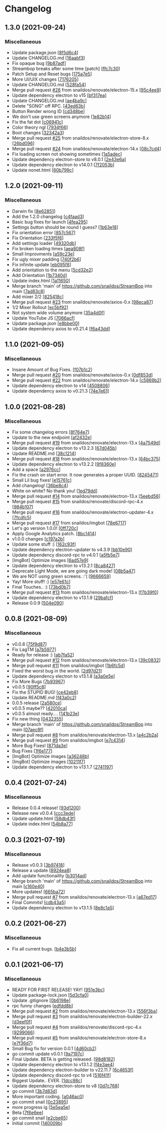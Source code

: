 # Changelog

<a name="1.3.0"></a>
## 1.3.0 (2021-09-24)

### Miscellaneous

-  Update package.json [[8f5d6c4](https://github.com/snaildos/StreamBop/commit/8f5d6c4ad9b067720654cecc575c3255e47d3b9f)]
-  Update CHANGELOG.md [[16aabf3](https://github.com/snaildos/StreamBop/commit/16aabf303d4bd201fea05be721b7a3641729d052)]
-  Fix opaque bug [[9b87adf](https://github.com/snaildos/StreamBop/commit/9b87adf38ffcaaafa23ccc654c62847348000ba1)]
-  Streambop breaks after some time [patch] [[ffc7c30](https://github.com/snaildos/StreamBop/commit/ffc7c30f0a325a1b31cb86c9461068d8f6bad2a1)]
-  Patch Setup and Reset bugs [[175a7e5](https://github.com/snaildos/StreamBop/commit/175a7e54b0d0c42e7b999d4b602623c5852d7291)]
-  More UI/UIX changes [[7176205](https://github.com/snaildos/StreamBop/commit/71762056f23275b00c3ad19fc0b7edaccf636244)]
-  Update CHANGELOG.md [[528fa54](https://github.com/snaildos/StreamBop/commit/528fa54cf76749a2aff4f2b59b764a226236c686)]
-  Merge pull request [#26](https://github.com/snaildos/StreamBop/issues/26) from snaildos/renovate/electron-15.x [[95c4ee9](https://github.com/snaildos/StreamBop/commit/95c4ee97d2ffef32b7718bb9750d295586b87637)]
-  Update dependency electron to v15 [[bf317ea](https://github.com/snaildos/StreamBop/commit/bf317ea6a758ddcb7eb24df1cf1e6fc567772656)]
-  Update CHANGELOG.md [[ae4ba9c](https://github.com/snaildos/StreamBop/commit/ae4ba9c693802c0fc7404e2843953c7e2081e23e)]
-  Delete &quot;SONG&quot; off RPC. [[43ed63b](https://github.com/snaildos/StreamBop/commit/43ed63b7aa0c072127578e59b9d640eb8d1224c6)]
-  Button Render wrong ID [[cd348be](https://github.com/snaildos/StreamBop/commit/cd348be215e4091abed4ff7b73f78a299dd0d78b)]
-  We don&#x27;t use green screens anymore [[1e82b14](https://github.com/snaildos/StreamBop/commit/1e82b14af65e0a3489eeb8a6f5e19bb1f8ffa5a4)]
-  Fix the fat dot [[c06941c](https://github.com/snaildos/StreamBop/commit/c06941c8e43117c230539b357aa24dd62721fabb)]
-  Color theory ngl [[7934f66](https://github.com/snaildos/StreamBop/commit/7934f669f6cd79b2f393965babd0730ac87b8643)]
-  Boot changes [[32342a3](https://github.com/snaildos/StreamBop/commit/32342a3350ab34d10ca35989daa08cf24aadea42)]
-  Merge pull request [#25](https://github.com/snaildos/StreamBop/issues/25) from snaildos/renovate/electron-store-8.x [[26bd096](https://github.com/snaildos/StreamBop/commit/26bd0963ca6ca14673144fd8c692f45e716fbded)]
-  Merge pull request [#24](https://github.com/snaildos/StreamBop/issues/24) from snaildos/renovate/electron-14.x [[08c7cd4](https://github.com/snaildos/StreamBop/commit/08c7cd48b467955a9e53913c6bc1a4b25274c399)]
-  Fix loading screen not showing sometimes [[1a5adec](https://github.com/snaildos/StreamBop/commit/1a5adec5f60ef0444cb5c6eacb6bd4bef406c722)]
-  Update dependency electron-store to v8.0.1 [[2e43e6a](https://github.com/snaildos/StreamBop/commit/2e43e6a4012bfce4c751b59ba953ee5d66d083ba)]
-  Update dependency electron to v14.0.1 [[7f2053b](https://github.com/snaildos/StreamBop/commit/7f2053b502496f57a9774555f269311c5ed22ab5)]
-  Update nonet.html [[60b799c](https://github.com/snaildos/StreamBop/commit/60b799c102dc2b4c5edf7878e9e603239adc7d77)]


<a name="1.2.0"></a>
## 1.2.0 (2021-09-11)

### Miscellaneous

-  Darwin fix [[8e62851](https://github.com/snaildos/StreamBop/commit/8e62851fad9fd0e80124d7ebc2098f892dcb1a5b)]
-  Add the 1.2.0 changelog [[c4faad3](https://github.com/snaildos/StreamBop/commit/c4faad3bfcfc220b7fe730800337821f79a3374d)]
-  Basic bug fixes for launch [[4fea295](https://github.com/snaildos/StreamBop/commit/4fea295e3ba0a6f240a20aafddcd9705fa1a0f09)]
-  Settings button should be round I guess? [[1b63e18](https://github.com/snaildos/StreamBop/commit/1b63e1889dca8a4109f5981bd9251d8eb25daabf)]
-  Fix orientation error [[857c567](https://github.com/snaildos/StreamBop/commit/857c5674aace0d3b396ad43b2586055335668582)]
-  Fix Orientation [[233f5f6](https://github.com/snaildos/StreamBop/commit/233f5f6155f5b01eca1f798def583c92394940b1)]
-  Add settings loader [[49320db](https://github.com/snaildos/StreamBop/commit/49320dba9022ce4b380796ac75ef37ce37a12ee7)]
-  Fix broken loading times [[aea808f](https://github.com/snaildos/StreamBop/commit/aea808fb77ad81db3843d776bb4a9ba4d0db4752)]
-  Small Improvments [[a59c23e](https://github.com/snaildos/StreamBop/commit/a59c23e6b736147c5cfc53061d6361a594a91cb1)]
-  Fix ugly mixer padding [[740f2b6](https://github.com/snaildos/StreamBop/commit/740f2b62fb52b716d9053d6c6b282114821e8a16)]
-  Fix infinite update [[eb095f8](https://github.com/snaildos/StreamBop/commit/eb095f85e3b05e1494d1cd6c3a6e15b4c80119be)]
-  Add orientation to the menu [[5cd32e2](https://github.com/snaildos/StreamBop/commit/5cd32e2f89c0971fafa9305a1fd5d49463418254)]
-  Add Orientation [[1b7340d](https://github.com/snaildos/StreamBop/commit/1b7340d35319fc166aa41a387a0a525bab48b1ab)]
-  Update index.html [[1a11650](https://github.com/snaildos/StreamBop/commit/1a11650df018bfe5d1f417a1a1616695dea97189)]
-  Merge branch &#x27;main&#x27; of https://github.com/snaildos/StreamBop into main [[7ad83c8](https://github.com/snaildos/StreamBop/commit/7ad83c8badb7f152315be45f23457766291b3357)]
-  Add mixer 2/2 [[825418c](https://github.com/snaildos/StreamBop/commit/825418cc40bb298271182d884f04e6f7fd8e5965)]
-  Merge pull request [#23](https://github.com/snaildos/StreamBop/issues/23) from snaildos/renovate/axios-0.x [[98eca87](https://github.com/snaildos/StreamBop/commit/98eca871258451654ed31bca49c65b3a9edb621f)]
-  1/2 Mixer Rollout [[ec5bf92](https://github.com/snaildos/StreamBop/commit/ec5bf9200e2530eec212f8270279176602be3ae9)]
-  Not system wide volume anymore [[35a4d0f](https://github.com/snaildos/StreamBop/commit/35a4d0f9e3e11d7935a006d3d3cd2b9399cf5a15)]
-  Update YouTube JS [[7066acf](https://github.com/snaildos/StreamBop/commit/7066acfd884db156074c943c183decc49bc82baf)]
-  Update package.json [[e8bbe00](https://github.com/snaildos/StreamBop/commit/e8bbe002a37002e0ec0f30ca20db21e7fed9dd66)]
-  Update dependency axios to v0.21.4 [[f6a43dd](https://github.com/snaildos/StreamBop/commit/f6a43dd6c6f2344f14ff4b1a5823d2ff141871f5)]


<a name="1.1.0"></a>
## 1.1.0 (2021-09-05)

### Miscellaneous

-  Insane Amount of Bug Fixes. [[f07b1c2](https://github.com/snaildos/StreamBop/commit/f07b1c23d4df629eaa6c48c108e689b6d4a88432)]
-  Merge pull request [#20](https://github.com/snaildos/StreamBop/issues/20) from snaildos/renovate/axios-0.x [[0df853d](https://github.com/snaildos/StreamBop/commit/0df853d3cb3b6c4a717c15b1fbb755220a57c4d9)]
-  Merge pull request [#22](https://github.com/snaildos/StreamBop/issues/22) from snaildos/renovate/electron-14.x [[c5869b2](https://github.com/snaildos/StreamBop/commit/c5869b25f212d724ab83cdf632f7d426b6260364)]
-  Update dependency electron to v14 [[4508806](https://github.com/snaildos/StreamBop/commit/45088069c6c35b76b7395db770d5c686ce5bebca)]
-  Update dependency axios to v0.21.3 [[74e7e61](https://github.com/snaildos/StreamBop/commit/74e7e61d5a2a34f8857dcb62e22f3307bb82a680)]


<a name="1.0.0"></a>
## 1.0.0 (2021-08-28)

### Miscellaneous

-  Fix some changelog errors [[8f764e7](https://github.com/snaildos/StreamBop/commit/8f764e7b2bc2f21a9303ad1c715a929922dd7add)]
-  Update to the new endpoint [[af2432e](https://github.com/snaildos/StreamBop/commit/af2432ec7aaed9cf7ec43339b287eb3e44d7ccef)]
-  Merge pull request [#19](https://github.com/snaildos/StreamBop/issues/19) from snaildos/renovate/electron-13.x [[4a7549d](https://github.com/snaildos/StreamBop/commit/4a7549dabfa97bcf5114d0ed6052148fa7157a67)]
-  Update dependency electron to v13.2.3 [[67d045b](https://github.com/snaildos/StreamBop/commit/67d045b3297f63dc2c5f88f5e6e45f549fcc3120)]
-  Update README.md [[38c1214](https://github.com/snaildos/StreamBop/commit/38c12146d1f1987b282fe9ed745defa932d3df01)]
-  Merge pull request [#18](https://github.com/snaildos/StreamBop/issues/18) from snaildos/renovate/electron-13.x [[64bc375](https://github.com/snaildos/StreamBop/commit/64bc375734eadde98177f6733d1c3e997a240c59)]
-  Update dependency electron to v13.2.2 [[9f8360e](https://github.com/snaildos/StreamBop/commit/9f8360ead03ecb4d6ecab5a37b6874490c9ed277)]
-  Add a space [[a2976cc](https://github.com/snaildos/StreamBop/commit/a2976cc8e061ad211c8043b1070b4b0df822a7a8)]
-  Fix the crash on start error. It now generates a proper UUID. [[8245471](https://github.com/snaildos/StreamBop/commit/82454713358a2ea64da359a0895de3458e9f1e65)]
-  Small Lil bug fixes! [[e15761c](https://github.com/snaildos/StreamBop/commit/e15761c5952a7b7fa5f85013f77df76b38cc7011)]
-  Add changelog! [[36be8c4](https://github.com/snaildos/StreamBop/commit/36be8c4abd4a7a3340455fb597bc92d2b315e0b7)]
-  White on white? No thank you! [[1ed79dd](https://github.com/snaildos/StreamBop/commit/1ed79dd06e41fe3eb041fdbd4bbf16917d800df2)]
-  Merge pull request [#14](https://github.com/snaildos/StreamBop/issues/14) from snaildos/renovate/electron-13.x [[5eebd56](https://github.com/snaildos/StreamBop/commit/5eebd56c7e1cf068471e8df0e380b20f6f12e108)]
-  Merge pull request [#15](https://github.com/snaildos/StreamBop/issues/15) from snaildos/renovate/discord-rpc-4.x [[984b107](https://github.com/snaildos/StreamBop/commit/984b1070b6824fbac2c2f01a5366d80426e9359c)]
-  Merge pull request [#16](https://github.com/snaildos/StreamBop/issues/16) from snaildos/renovate/electron-updater-4.x [[7fcdfc5](https://github.com/snaildos/StreamBop/commit/7fcdfc5d3c8d5b25f6e30dc9307d46df99843a1b)]
-  Merge pull request [#17](https://github.com/snaildos/StreamBop/issues/17) from snaildos/imgbot [[78e6717](https://github.com/snaildos/StreamBop/commit/78e671793fb9d6a93cfaac3576a7b5550e642154)]
-  Let&#x27;s go version 1.0.0! [[0ff720c](https://github.com/snaildos/StreamBop/commit/0ff720c29663f8172bfe22364cc29fcf0843a71d)]
-  Apply Google Analytics patch. [[8bc1414](https://github.com/snaildos/StreamBop/commit/8bc1414124acee3923e66f909d49dd8796c1f8ea)]
-  v1.0.0 changes [[c197a2b](https://github.com/snaildos/StreamBop/commit/c197a2bd8a6cc7658f539f819ccba76929681f26)]
-  Update some stuff :) [[162c93f](https://github.com/snaildos/StreamBop/commit/162c93f691af137150d7d85c66e10e5e06443e10)]
-  Update dependency electron-updater to v4.3.9 [[bb10e90](https://github.com/snaildos/StreamBop/commit/bb10e906581d16deddddf884f67b6e462210347b)]
-  Update dependency discord-rpc to v4.0.1 [[a5fb5e7](https://github.com/snaildos/StreamBop/commit/a5fb5e73d94d0cee02ec8ec05b8ec2ed2fc935db)]
-  [ImgBot] Optimize images [[6ad57e9](https://github.com/snaildos/StreamBop/commit/6ad57e9e98ef60ddb18b667958328dc83f5d4663)]
-  Update dependency electron to v13.2.1 [[8ca8427](https://github.com/snaildos/StreamBop/commit/8ca84279e17e5a02669d977edf23768c79bf1ac7)]
-  Deprecate Light Mode, we are going dark mode! [[08b5a47](https://github.com/snaildos/StreamBop/commit/08b5a4727c032a8e5ce0aa68dd031477ee2db4c6)]
-  We are NOT using green screens. :&#x27;( [[9666659](https://github.com/snaildos/StreamBop/commit/96666595c646f34b9dea756e0d7e46a6f32a3c9f)]
-  Yay! More stuff! :) [[e57e61c](https://github.com/snaildos/StreamBop/commit/e57e61cc14859c49040270e3bf190d9941610246)]
-  Final Touches.. :) [[73bd0b7](https://github.com/snaildos/StreamBop/commit/73bd0b76924c2268de89fb6c8d1f3b6acaa1dac2)]
-  Merge pull request [#13](https://github.com/snaildos/StreamBop/issues/13) from snaildos/renovate/electron-13.x [[f7b39f0](https://github.com/snaildos/StreamBop/commit/f7b39f02197aab052b9930d9cbdf31525267d314)]
-  Update dependency electron to v13.1.9 [[29bafcf](https://github.com/snaildos/StreamBop/commit/29bafcf5b49003aa059f662939c3802ac2c98d5f)]
-  Release 0.0.9 [[504e090](https://github.com/snaildos/StreamBop/commit/504e0901301b20d2de2017c1ffb0b487bd922882)]


<a name="0.0.8"></a>
## 0.0.8 (2021-08-09)

### Miscellaneous

-  v0.0.8 [[75f9d87](https://github.com/snaildos/StreamBop/commit/75f9d87d5ca9a011e31b8a6c6d4b906c977e7812)]
-  Fix LagTM [[a7b5977](https://github.com/snaildos/StreamBop/commit/a7b5977bb4cbbd70a4bf9b3ade01015b334fc302)]
-  Ready for release :) [[ab7fa52](https://github.com/snaildos/StreamBop/commit/ab7fa52553c5d21d202e823c0db97ddf915fc974)]
-  Merge pull request [#12](https://github.com/snaildos/StreamBop/issues/12) from snaildos/renovate/electron-13.x [[39c0832](https://github.com/snaildos/StreamBop/commit/39c083276a8612aad9dd8fb3f41a4ca69dd979a7)]
-  Merge pull request [#11](https://github.com/snaildos/StreamBop/issues/11) from snaildos/imgbot [[1b6fc5d](https://github.com/snaildos/StreamBop/commit/1b6fc5d0f73a4dde0f331937f556f20dae503883)]
-  Fixed the worst bug in the world. [[2d97d21](https://github.com/snaildos/StreamBop/commit/2d97d216706e5c42836b3b58f89d8a6de9755034)]
-  Update dependency electron to v13.1.8 [[a3a0e5e](https://github.com/snaildos/StreamBop/commit/a3a0e5e638a839ac98a6d368bba0fbc08a926574)]
-  Fix More Bugs [[7b93967](https://github.com/snaildos/StreamBop/commit/7b93967ebb2cc23982e3e4aec3deba63a630d131)]
-  v0.0.5 [[90ff5c8](https://github.com/snaildos/StreamBop/commit/90ff5c811e104c9b484aaf768f8cb24f41429b14)]
-  Fix the STUPID BUG! [[ce42eb8](https://github.com/snaildos/StreamBop/commit/ce42eb8527347f2bbe8980a855bfb346bc83c25a)]
-  Update README.md [[f43a0c2](https://github.com/snaildos/StreamBop/commit/f43a0c20512ffe33af87cd644d5b1889fc2bddfc)]
-  0.0.5 release [[2a580ce](https://github.com/snaildos/StreamBop/commit/2a580ce8968ec631513312cf35a10ebfad1d57de)]
-  v0.0.5 maybe?? [[42010ca](https://github.com/snaildos/StreamBop/commit/42010ca53482b954724e771af86ce61f18fbb9b0)]
-  v0.0.5 almost ready.... [[141b23e](https://github.com/snaildos/StreamBop/commit/141b23efe626d990bc10f58e6fde1e79392c3e1d)]
-  Fix new thing [[0432355](https://github.com/snaildos/StreamBop/commit/0432355cc001fdc7724443d7359a59e7d8899f0d)]
-  Merge branch &#x27;main&#x27; of https://github.com/snaildos/StreamBop into main [[07aec8f](https://github.com/snaildos/StreamBop/commit/07aec8f43609179a5ae422902a7537f845ee4c66)]
-  Merge pull request [#8](https://github.com/snaildos/StreamBop/issues/8) from snaildos/renovate/electron-13.x [[a4c2b2a](https://github.com/snaildos/StreamBop/commit/a4c2b2a8960c1b379a0542ac25d9b436cff64cc5)]
-  Merge pull request [#9](https://github.com/snaildos/StreamBop/issues/9) from snaildos/imgbot [[e7c4314](https://github.com/snaildos/StreamBop/commit/e7c43149245f3fbf8eddf65d8e27601a0ce1b986)]
-  More Bug Fixes! [[871da3e](https://github.com/snaildos/StreamBop/commit/871da3e9e4784b0b6a8d9cfb926a0e915d51638f)]
-  Bug Fixes [[1f6e177](https://github.com/snaildos/StreamBop/commit/1f6e177ffce292aba230e4a1e598d36cce66676d)]
-  [ImgBot] Optimize images [[a36248b](https://github.com/snaildos/StreamBop/commit/a36248bafa94a5ed3e5c79cca044bebc1fbda19d)]
-  [ImgBot] Optimize images [[10211f7](https://github.com/snaildos/StreamBop/commit/10211f7c0af87e1922c86d4fda85ba19b2f79581)]
-  Update dependency electron to v13.1.7 [[2741197](https://github.com/snaildos/StreamBop/commit/27411970cadf254ea0504bb55ac6277b1e5dc37f)]


<a name="0.0.4"></a>
## 0.0.4 (2021-07-24)

### Miscellaneous

-  Release 0.0.4 release! [[93d1200](https://github.com/snaildos/StreamBop/commit/93d1200df2463dde259c5178bf0d56087ba6572d)]
-  Release new v0.0.4 [[ccc3ede](https://github.com/snaildos/StreamBop/commit/ccc3edecf0b035841296a75825567602854edd8b)]
-  Update update.html [[58db43f](https://github.com/snaildos/StreamBop/commit/58db43f893ea57e18e45674a85efae7a710455b4)]
-  Update index.html [[54b8a77](https://github.com/snaildos/StreamBop/commit/54b8a77bdee213cd755560a3e98787f9d7bba8d5)]


<a name="0.0.3"></a>
## 0.0.3 (2021-07-19)

### Miscellaneous

-  Release v0.0.3 [[3b97418](https://github.com/snaildos/StreamBop/commit/3b97418ec4e9a5162d0946c41154539b0e9fd231)]
-  Release a update [[8924ea8](https://github.com/snaildos/StreamBop/commit/8924ea8f406467a086f513bc1ee0289d50902ece)]
-  Add update functionaility [[b3014ad](https://github.com/snaildos/StreamBop/commit/b3014ad36fb91ab1b70556cb9e677023c10d1db8)]
-  Merge branch &#x27;main&#x27; of https://github.com/snaildos/StreamBop into main [[c160e40](https://github.com/snaildos/StreamBop/commit/c160e40eec543b0c37b152124c00b3d43e53021c)]
-  More updates! [[665ba72](https://github.com/snaildos/StreamBop/commit/665ba723c7c123716296d714cf937c86118b8f09)]
-  Merge pull request [#7](https://github.com/snaildos/StreamBop/issues/7) from snaildos/renovate/electron-13.x [[a67ed17](https://github.com/snaildos/StreamBop/commit/a67ed1783a4a1b6c6a5ab2bf14d487bdc8c5e9c6)]
-  Final Commits! [[cdb43a5](https://github.com/snaildos/StreamBop/commit/cdb43a5fa666de56fae22dfcdd1e8a42c9fa7916)]
-  Update dependency electron to v13.1.5 [[8e8c1a5](https://github.com/snaildos/StreamBop/commit/8e8c1a5e0f43c59a1b584603441a12c67a955bf9)]


<a name="0.0.2"></a>
## 0.0.2 (2021-06-27)

### Miscellaneous

-  Fix all current bugs. [[b4e3b5b](https://github.com/snaildos/StreamBop/commit/b4e3b5b9d9e760f20013e2e8cdeb75b14e96c433)]


<a name="0.0.1"></a>
## 0.0.1 (2021-06-17)

### Miscellaneous

-  READY FOR FIRST RELEASE! YAY! [[951e3bc](https://github.com/snaildos/StreamBop/commit/951e3bc8648b5e41a427033462184e09ff449eee)]
-  Update package-lock.json [[5d3cfa0](https://github.com/snaildos/StreamBop/commit/5d3cfa00d114ac4acacaf0e16c11d6af211aabf4)]
-  Update .gitignore [[0b6198e](https://github.com/snaildos/StreamBop/commit/0b6198ec6699bfdac63a0aaeea1511c32c760c80)]
-  rpc funny changes [[edfdd8b](https://github.com/snaildos/StreamBop/commit/edfdd8bef1785cd71c631c62f233194f71907f8a)]
-  Merge pull request [#2](https://github.com/snaildos/StreamBop/issues/2) from snaildos/renovate/electron-13.x [[556f3ba](https://github.com/snaildos/StreamBop/commit/556f3baf75c8508ca7643c1e9f92159e64f5d93c)]
-  Merge pull request [#3](https://github.com/snaildos/StreamBop/issues/3) from snaildos/renovate/electron-builder-22.x [[d3eef0f](https://github.com/snaildos/StreamBop/commit/d3eef0f7dd43e4d27ee5dbc8fe387977e9d2269e)]
-  Merge pull request [#4](https://github.com/snaildos/StreamBop/issues/4) from snaildos/renovate/discord-rpc-4.x [[9299066](https://github.com/snaildos/StreamBop/commit/92990662f12af8ad838cc6adcc46f7b17821f50e)]
-  Merge pull request [#5](https://github.com/snaildos/StreamBop/issues/5) from snaildos/renovate/electron-store-8.x [[e7f36d7](https://github.com/snaildos/StreamBop/commit/e7f36d7d7170feb9de70b23827915085a3c89709)]
-  Small Bug fix for version 0.0.1 [[4d60cb2](https://github.com/snaildos/StreamBop/commit/4d60cb2a78b0b61a47f39431c7a39754c93fc402)]
-  go commit update v0.0.1 [[9a7197c](https://github.com/snaildos/StreamBop/commit/9a7197cde2e8d6dd37a84fe0bfbb99a72a05cc7e)]
-  Final Update. BETA is getting released. [[98d8182](https://github.com/snaildos/StreamBop/commit/98d8182be87a938eef1b77bf5c5499b0a923ab37)]
-  Update dependency electron to v13.1.2 [[f4e3ae4](https://github.com/snaildos/StreamBop/commit/f4e3ae4c5ebf647925a557f264729be61a938abb)]
-  Update dependency electron-builder to v22.11.7 [[6c4653f](https://github.com/snaildos/StreamBop/commit/6c4653f3959ac33bd0219f3b13faf0c560483df2)]
-  Update dependency discord-rpc to v4 [[516f41f](https://github.com/snaildos/StreamBop/commit/516f41fde9f168a92a722a7861c27faee92b8583)]
-  Biggest Update.. EVER. [[1dcc98c](https://github.com/snaildos/StreamBop/commit/1dcc98c378191642357c7e484823aa973755e0f5)]
-  Update dependency electron-store to v8 [[0d7c768](https://github.com/snaildos/StreamBop/commit/0d7c768fd138327c666a4aefd785de6a7d4e5306)]
-  go commit [[3b7d83d](https://github.com/snaildos/StreamBop/commit/3b7d83de9255aefac36573ef3adee3d7940f728c)]
-  More important coding. [[a046ac0](https://github.com/snaildos/StreamBop/commit/a046ac03479477dc289ae83c2c36bb8cf2f3f8b0)]
-  go commit snail [[0c23895](https://github.com/snaildos/StreamBop/commit/0c238959350ab436a7cbd8045f501a30bce32cc4)]
-  more progress ig [[5e5ea5e](https://github.com/snaildos/StreamBop/commit/5e5ea5e1ed95ec0b9bdcf513d51b51589785c570)]
-  Beta [[7f6e6ee](https://github.com/snaildos/StreamBop/commit/7f6e6ee19572e8707e1a40397ac15cdd0f816695)]
-  go commit snail [[e2cbe65](https://github.com/snaildos/StreamBop/commit/e2cbe654cb0d04bd77e90a15816ef8bbe4ac9aaf)]
-  Initial commit [[140009b](https://github.com/snaildos/StreamBop/commit/140009bb8a893367007e75a7dc7eaea7f9e48b08)]



